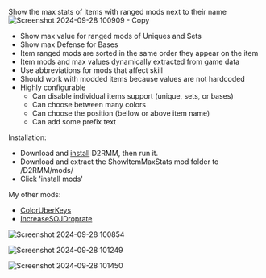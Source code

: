 Show the max stats of items with ranged mods next to their name
![Screenshot 2024-09-28 100909 - Copy](https://github.com/user-attachments/assets/04a920e6-473a-4b5f-8711-c241f9d278c2)

- Show max value for ranged mods of Uniques and Sets
- Show max Defense for Bases
- Item ranged mods are sorted in the same order they appear on the item
- Item mods and max values dynamically extracted from game data
- Use abbreviations for mods that affect skill
- Should work with modded items because values are not hardcoded
- Highly configurable
  - Can disable individual items support (unique, sets, or bases)
  - Can choose between many colors
  - Can choose the position (bellow or above item name)
  - Can add some prefix text

Installation:

- Download and [install](https://www.nexusmods.com/diablo2resurrected/mods/169) D2RMM, then run it.
- Download and extract the ShowItemMaxStats mod folder to /D2RMM/mods/
- Click 'install mods'

My other mods:
- [ColorUberKeys](https://github.com/edipo2s/ColorUberKeys)
- [IncreaseSOJDroprate](https://github.com/edipo2s/IncreaseSOJDroprate)
  
![Screenshot 2024-09-28 100854](https://github.com/user-attachments/assets/cec046f4-5fec-47ca-bd2a-b4c3439bd2ba)

![Screenshot 2024-09-28 101249](https://github.com/user-attachments/assets/04a5eafc-56d4-4810-81dd-1aeca0dd470b)

![Screenshot 2024-09-28 101450](https://github.com/user-attachments/assets/72aaffba-6207-4b89-a9e7-89e15e171d18)
